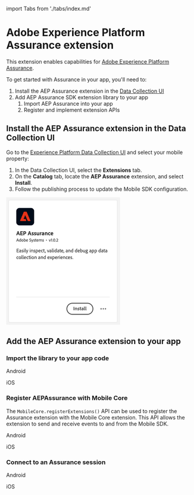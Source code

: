 import Tabs from './tabs/index.md'

# Adobe Experience Platform Assurance extension

This extension enables capabilities for [Adobe Experience Platform Assurance](../platform-assurance/index.md).

To get started with Assurance in your app, you'll need to:

1. Install the AEP Assurance extension in the [Data Collection UI](https://experience.adobe.com/#/data-collection)
2. Add AEP Assurance SDK extension library to your app
   1. Import AEP Assurance into your app
   2. Register and implement extension APIs

## Install the AEP Assurance extension in the Data Collection UI

Go to the [Experience Platform Data Collection UI](https://experience.adobe.com/#/data-collection/) and select your mobile property:

1. In the Data Collection UI, select the **Extensions** tab.
2. On the **Catalog** tab, locate the **AEP Assurance** extension, and select **Install**.
3. Follow the publishing process to update the Mobile SDK configuration.

![](./assets/index/assurance-extension.png)

## Add the AEP Assurance extension to your app

### Import the library to your app code

<TabsBlock orientation="horizontal" slots="heading, content" repeat="2"/>

Android

<Tabs query="platform=android&task=import-library"/>

iOS

<Tabs query="platform=ios&task=import-library"/>

<!--- React Native

<Tabs query="platform=react-native&task=import-library"/>

Flutter

<Tabs query="platform=flutter&task=import-library"/> --->

### Register AEPAssurance with Mobile Core

The `MobileCore.registerExtensions()` API can be used to register the Assurance extension with the Mobile Core extension. This API allows the extension to send and receive events to and from the Mobile SDK.

<TabsBlock orientation="horizontal" slots="heading, content" repeat="2"/>

Android

<Tabs query="platform=android&task=register-assurance"/>

iOS

<Tabs query="platform=ios&task=register-assurance"/>

<!--- React Native

<Tabs query="platform=react-native&task=register-assurance"/>

Flutter

<Tabs query="platform=flutter&task=register-assurance"/> --->

### Connect to an Assurance session

<TabsBlock orientation="horizontal" slots="heading, content" repeat="2"/>

Android

<Tabs query="platform=android&task=implement-assurance"/>

iOS

<Tabs query="platform=ios&task=implement-assurance"/>

